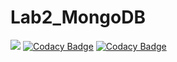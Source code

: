# Lab2_MongoDB

![](https://travis-ci.org/AlexanderMetlenkov/DB2.svg?branch=master)
[![Codacy Badge](https://api.codacy.com/project/badge/Grade/ff61d667f31f4d769c01dd61680b7f92)](https://www.codacy.com/app/AlexanderMetlenkov/DB2?utm_source=github.com&amp;utm_medium=referral&amp;utm_content=AlexanderMetlenkov/DB2&amp;utm_campaign=Badge_Grade)
[![Codacy Badge](https://api.codacy.com/project/badge/Coverage/ff61d667f31f4d769c01dd61680b7f92)](https://www.codacy.com/app/AlexanderMetlenkov/DB2?utm_source=github.com&utm_medium=referral&utm_content=AlexanderMetlenkov/DB2&utm_campaign=Badge_Coverage)
